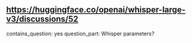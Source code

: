 ## https://huggingface.co/openai/whisper-large-v3/discussions/52

contains_question: yes
question_part: Whisper parameters?

